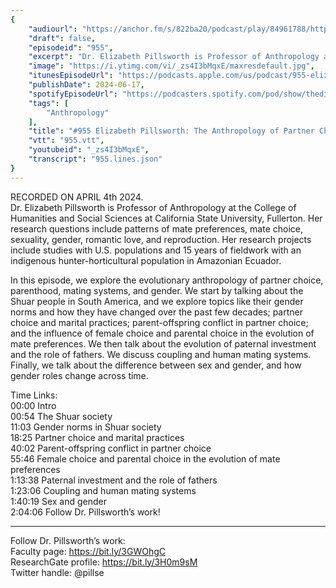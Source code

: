```yaml
---
{
	"audiourl": "https://anchor.fm/s/822ba20/podcast/play/84961788/https%3A%2F%2Fd3ctxlq1ktw2nl.cloudfront.net%2Fstaging%2F2024-3-4%2Fd85b868e-1581-1214-c043-c8921659e656.m4a",
	"draft": false,
	"episodeid": "955",
	"excerpt": "Dr. Elizabeth Pillsworth is Professor of Anthropology at the College of Humanities and Social Sciences at California State University, Fullerton. Her research questions include patterns of mate preferences, mate choice, sexuality, gender, romantic love, and reproduction. Her research projects include studies with U.S. populations and 15 years of fieldwork with an indigenous hunter-horticultural population in Amazonian Ecuador.",
	"image": "https://i.ytimg.com/vi/_zs4I3bMqxE/maxresdefault.jpg",
	"itunesEpisodeUrl": "https://podcasts.apple.com/us/podcast/955-elizabeth-pillsworth-the-anthropology-of/id1451347236?i=1000659307500&uo=4",
	"publishDate": 2024-06-17,
	"spotifyEpisodeUrl": "https://podcasters.spotify.com/pod/show/thedissenter/episodes/955-Elizabeth-Pillsworth-The-Anthropology-of-Partner-Choice--Mating-Systems--and-Gender-e2hvb1s",
	"tags": [
		"Anthropology"
	],
	"title": "#955 Elizabeth Pillsworth: The Anthropology of Partner Choice, Mating Systems, and Gender",
	"vtt": "955.vtt",
	"youtubeid": "_zs4I3bMqxE",
	"transcript": "955.lines.json"
}
---
```

RECORDED ON APRIL 4th 2024.  
Dr. Elizabeth Pillsworth is Professor of Anthropology at the College of Humanities and Social Sciences at California State University, Fullerton. Her research questions include patterns of mate preferences, mate choice, sexuality, gender, romantic love, and reproduction. Her research projects include studies with U.S. populations and 15 years of fieldwork with an indigenous hunter-horticultural population in Amazonian Ecuador.

In this episode, we explore the evolutionary anthropology of partner choice, parenthood, mating systems, and gender. We start by talking about the Shuar people in South America, and we explore topics like their gender norms and how they have changed over the past few decades; partner choice and marital practices; parent-offspring conflict in partner choice; and the influence of female choice and parental choice in the evolution of mate preferences. We then talk about the evolution of paternal investment and the role of fathers. We discuss coupling and human mating systems. Finally, we talk about the difference between sex and gender, and how gender roles change across time.

Time Links:  
<time>00:00</time> Intro  
<time>00:54</time> The Shuar society  
<time>11:03</time> Gender norms in Shuar society  
<time>18:25</time> Partner choice and marital practices  
<time>40:02</time> Parent-offspring conflict in partner choice  
<time>55:46</time> Female choice and parental choice in the evolution of mate preferences  
<time>1:13:38</time> Paternal investment and the role of fathers  
<time>1:23:06</time> Coupling and human mating systems  
<time>1:40:19</time> Sex and gender  
<time>2:04:06</time> Follow Dr. Pillsworth’s work!

---

Follow Dr. Pillsworth’s work:  
Faculty page: https://bit.ly/3GWOhgC  
ResearchGate profile: https://bit.ly/3H0m9sM  
Twitter handle: @pillse
